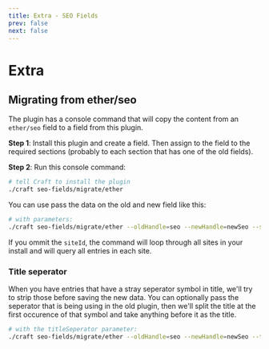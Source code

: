 ```yaml
---
title: Extra - SEO Fields
prev: false
next: false
---
```


# Extra

## Migrating from ether/seo
The plugin has a console command that will copy the content from an ``ether/seo`` field to a field from this plugin. 

**Step 1**: Install this plugin and create a field. Then assign to the field to the required sections (probably to each section that has one of the old fields).

**Step 2**: Run this console command:

```bash
# tell Craft to install the plugin
./craft seo-fields/migrate/ether
```

You can use pass the data on the old and new field like this:
```bash
# with parameters:
./craft seo-fields/migrate/ether --oldHandle=seo --newHandle=newSeo --siteId=1
```
If you ommit the ``siteId``, the command will loop through all sites in your install and will query all entries in each site.

### Title seperator
When you have entries that have a stray seperator symbol in title, we'll try to strip those before saving the new data.
You can optionally pass the seperator that is being using in the old plugin, then we'll split the title at the first occurence of that symbol and take anything before it as the title.
```bash
# with the titleSeperator parameter:
./craft seo-fields/migrate/ether --oldHandle=seo --newHandle=newSeo --titleSeperator="|"
```